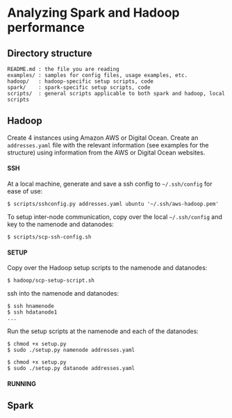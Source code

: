# Analyzing Spark and Hadoop performance

## Directory structure

```
README.md : the file you are reading
examples/ : samples for config files, usage examples, etc.
hadoop/   : hadoop-specific setup scripts, code
spark/    : spark-specific setup scripts, code
scripts/  : general scripts applicable to both spark and hadoop, local scripts
```

## Hadoop

Create 4 instances using Amazon AWS or Digital Ocean. Create an `addresses.yaml` 
file with the relevant information (see examples for the structure) using
information from the AWS or Digital Ocean websites. 

#### SSH

At a local machine, generate and save a ssh config to `~/.ssh/config` for ease of use: 

```
$ scripts/sshconfig.py addresses.yaml ubuntu '~/.ssh/aws-hadoop.pem'
```

To setup inter-node communication, copy over the local `~/.ssh/config` and
key to the namenode and datanodes:

```
$ scripts/scp-ssh-config.sh
```

#### SETUP

Copy over the Hadoop setup scripts to the namenode and datanodes:

```
$ hadoop/scp-setup-script.sh
```

ssh into the namenode and datanodes:

```
$ ssh hnamenode
$ ssh hdatanode1
...
```

Run the setup scripts at the namenode and each of the datanodes:

```
$ chmod +x setup.py
$ sudo ./setup.py namenode addresses.yaml
```

```
$ chmod +x setup.py
$ sudo ./setup.py datanode addresses.yaml
```

#### RUNNING


## Spark
